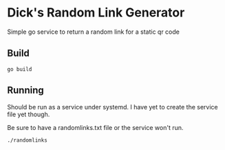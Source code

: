 # Dick's Random Link Generator

Simple go service to return a random link for a static qr code

## Build
`go build`

## Running
Should be run as a service under systemd. I have yet to create the service file yet though.

Be sure to have a randomlinks.txt file or the service won't run.

`./randomlinks`
